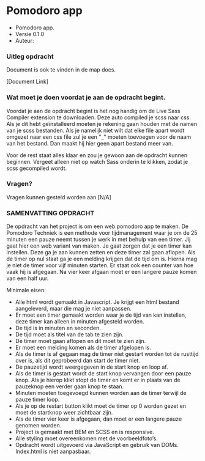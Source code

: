 # Pomodoro app #

* Pomodoro app.
* Versie 0.1.0
* Auteur: 

### Uitleg opdracht ###

Document is ook te vinden in de map docs.

[Document Link]

### Wat moet je doen voordat je aan de opdracht begint. ###

Voordat je aan de opdracht begint is het nog handig om de Live Sass Compiler extension te downloaden. Deze auto compiled je scss naar css. Als je dit hebt geïnstalleerd moeten je rekening gaan houden met de namen van je scss bestanden. Als je namelijk niet wilt dat elke file apart wordt omgezet naar een css file zul je een "_" moeten toevoegen voor de naam van het bestand. Dan maakt hij hier geen apart bestand meer van.

Voor de rest staat alles klaar en zou je gewoon aan de opdracht kunnen beginnen. Vergeet alleen niet op watch Sass onderin te klikken, zodat je scss gecompiled wordt.

### Vragen? ###

Vragen kunnen gesteld worden aan [N/A]

### SAMENVATTING OPDRACHT ###
De opdracht van het project is om een web pomodoro app te maken.
De Pomodoro Techniek is een methode voor tijdmanagement waar je om de 25 minuten een pauze neemt tussen je werk in met behulp van een timer.
Jij gaat hier een web variant van maken.
Je gaat zorgen dat je een timer kan instellen. Deze ga je aan kunnen zetten en deze timer zal gaan aflopen.
Als de timer op nul staat ga je een melding krijgen dat de tijd om is.
Hierna mag je niet de timer voor vijf minuten starten.
Er staat ook een counter van hoe vaak hij is afgegaan. 
Na vier keer afgaan moet er een langere pauze komen van een half uur.

Minimale eisen:
- Alle html wordt gemaakt in Javascript. Je krijgt een html bestand aangeleverd, maar die mag je niet aanpassen.
- Er moet een timer gemaakt worden waar je de tijd van kan instellen, deze timer kan alleen in minuten afgesteld worden.
- De tijd is in minuten en seconden.
- De tijd moet als titel van de tab te zien zijn.
- De timer moet gaan aflopen en dit moet te zien zijn.
- Er moet een melding komen als de timer afgelopen is.
- Als de timer is af gegaan mag de timer niet gestart worden tot de rusttijd over is, als dit geprobeerd dan start de timer niet.
- De pauzetijd wordt weergegeven in de start knop en loop af.
- Als de timer is gestart wordt de start knop vervangen door een pauze knop. Als je hierop klikt stopt de timer en komt er in plaats van de pauzeknop een verder gaan knop te staan.
- Minuten moeten toegevoegd kunnen worden aan de timer terwijl de pauze timer loop.
- Als je op de restart button klikt moet de timer op 0 worden gezet en moet de startknop weer zichtbaar zijn.
- Als de timer vier keer is afgegaan, dan moet er een langere pauze genomen worden.
- Project is gemaakt met BEM en SCSS en is responsive.
- Alle styling moet overeenkomen met de voorbeeldfoto’s.
- Opdracht wordt uitgevoerd via JavaScript en gebruik van DOMs. Index.html is niet aanpasbaar.